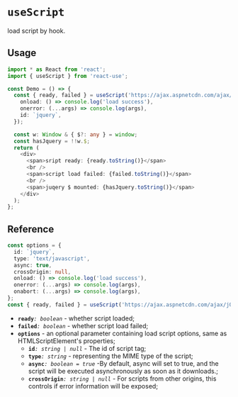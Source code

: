 # `useScript`

load script by hook.

## Usage

```typescript jsx
import * as React from 'react';
import { useScript } from 'react-use';

const Demo = () => {
  const { ready, failed } = useScript('https://ajax.aspnetcdn.com/ajax/jQuery/jquery-3.5.1.js', {
    onload: () => console.log('load success'),
    onerror: (...args) => console.log(args),
    id: `jquery`,
  });

  const w: Window & { $?: any } = window;
  const hasJquery = !!w.$;
  return (
    <div>
      <span>sript ready: {ready.toString()}</span>
      <br />
      <span>script load failed: {failed.toString()}</span>
      <br />
      <span>juqery $ mounted: {hasJquery.toString()}</span>
    </div>
  );
};
```

## Reference

```typescript
const options = {
  id: `jquery`,
  type: 'text/javascript',
  async: true,
  crossOrigin: null,
  onload: () => console.log('load success'),
  onerror: (...args) => console.log(args),
  onabort: (...args) => console.log(args),
};
const { ready, failed } = useScript('https://ajax.aspnetcdn.com/ajax/jQuery/jquery-3.5.1.js', options);
```

- **`ready`**_`: boolean`_ - whether script loaded;
- **`failed`**_`: boolean`_ - whether script load failed;
- **`options`** - an optional parameter containing load script options, same as HTMLScriptElement's properties;
  - **`id`**_`: string | null`_ - The id of script tag;
  - **`type`**_`: string`_ - representing the MIME type of the script;
  - **`async`**_`: boolean = true`_ -By default, async will set to true, and the script will be executed asynchronously as soon as it downloads.;
  - **`crossOrigin`**_`: string | null`_ - For scripts from other origins, this controls if error information will be exposed;
